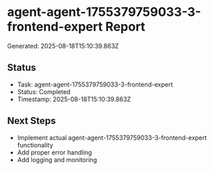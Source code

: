 # agent-agent-1755379759033-3-frontend-expert Report

Generated: 2025-08-18T15:10:39.863Z

## Status
- Task: agent-agent-1755379759033-3-frontend-expert
- Status: Completed
- Timestamp: 2025-08-18T15:10:39.863Z

## Next Steps
- Implement actual agent-agent-1755379759033-3-frontend-expert functionality
- Add proper error handling
- Add logging and monitoring
